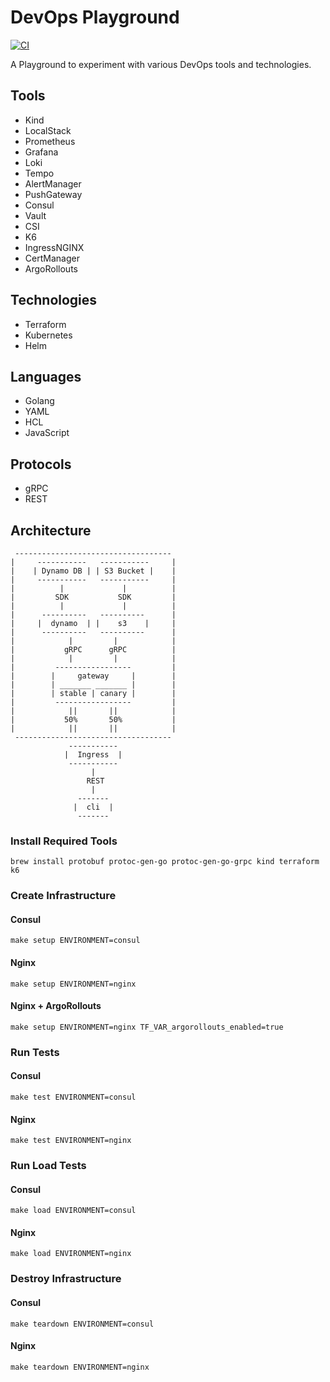 # DevOps Playground

[![CI](https://github.com/jhandguy/devops-playground/workflows/CI/badge.svg)](https://github.com/jhandguy/devops-playground/actions?query=workflow%3ACI)

A Playground to experiment with various DevOps tools and technologies.

## Tools

- Kind
- LocalStack
- Prometheus
- Grafana
- Loki
- Tempo
- AlertManager
- PushGateway
- Consul
- Vault
- CSI
- K6
- IngressNGINX
- CertManager
- ArgoRollouts

## Technologies

- Terraform
- Kubernetes
- Helm

## Languages

- Golang
- YAML
- HCL
- JavaScript

## Protocols

- gRPC
- REST

## Architecture

```text
 -----------------------------------
|     -----------   -----------     |
|    | Dynamo DB | | S3 Bucket |    |
|     -----------   -----------     |
|          |             |          |
|         SDK           SDK         |
|          |             |          |
|      ----------   ----------      |   
|     |  dynamo  | |    s3    |     |
|      ----------   ----------      |
|            |         |            |
|           gRPC      gRPC          |
|            |         |            |
|         -----------------         |
|        |     gateway     |        |
|        | _______ _______ |        |
|        | stable | canary |        |
|         -----------------         |
|            ||       ||            |
|           50%       50%           |
|            ||       ||            |
 -----------------------------------
             -----------
            |  Ingress  |
             -----------
                  |
                 REST
                  |
               -------
              |  cli  |
               -------
```

### Install Required Tools

```shell
brew install protobuf protoc-gen-go protoc-gen-go-grpc kind terraform k6
```

### Create Infrastructure

#### Consul

```shell
make setup ENVIRONMENT=consul
```

#### Nginx

```shell
make setup ENVIRONMENT=nginx
```

#### Nginx + ArgoRollouts

```shell
make setup ENVIRONMENT=nginx TF_VAR_argorollouts_enabled=true
```

### Run Tests

#### Consul

```shell
make test ENVIRONMENT=consul
```

#### Nginx

```shell
make test ENVIRONMENT=nginx
```

### Run Load Tests

#### Consul

```shell
make load ENVIRONMENT=consul
```

#### Nginx

```shell
make load ENVIRONMENT=nginx
```

### Destroy Infrastructure

#### Consul

```shell
make teardown ENVIRONMENT=consul
```

#### Nginx

```shell
make teardown ENVIRONMENT=nginx
```

